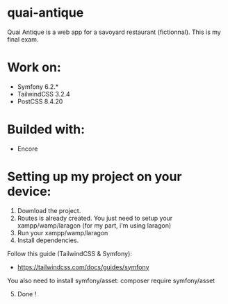 # quai-antique
Quai Antique is a web app for a savoyard restaurant (fictionnal). 
This is my final exam.

# Work on:
- Symfony 6.2.*
- TailwindCSS 3.2.4
- PostCSS 8.4.20

# Builded with:
- Encore
 
# Setting up my project on your device:
1. Download the project.
2. Routes is already created. You just need to setup your xampp/wamp/laragon (for my part, i'm using laragon)
3. Run your xampp/wamp/laragon
4. Install dependencies.

Follow this guide (TailwindCSS & Symfony):
- https://tailwindcss.com/docs/guides/symfony

You also need to install symfony/asset: composer require symfony/asset

5. Done !
